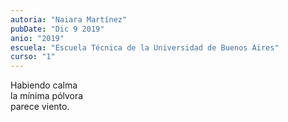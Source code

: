 ```yaml
---
autoria: "Naiara Martínez"
pubDate: "Dic 9 2019"
anio: "2019"
escuela: "Escuela Técnica de la Universidad de Buenos Aires"
curso: "1"
---
```

Habiendo calma\
la mínima pólvora\
parece viento.